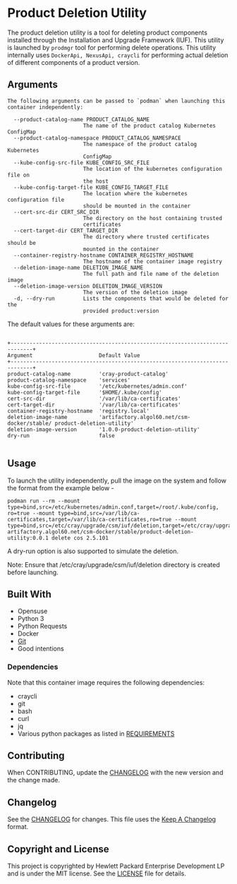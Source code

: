 # Product Deletion Utility

The product deletion utility is a tool for deleting product components installed through the Installation and Upgrade Framework (IUF).
This utility is launched by `prodmgr` tool for performing delete operations.
This utility internally uses `DockerApi, NexusApi, craycli` for performing actual deletion of different components of a product version.

## Arguments
```text
The following arguments can be passed to `podman` when launching this container independently:

  --product-catalog-name PRODUCT_CATALOG_NAME
                        The name of the product catalog Kubernetes ConfigMap
  --product-catalog-namespace PRODUCT_CATALOG_NAMESPACE
                        The namespace of the product catalog Kubernetes
                        ConfigMap
  --kube-config-src-file KUBE_CONFIG_SRC_FILE
                        The location of the kubernetes configuration file on
                        the host
  --kube-config-target-file KUBE_CONFIG_TARGET_FILE
                        The location where the kubernetes configuration file
                        should be mounted in the container
  --cert-src-dir CERT_SRC_DIR
                        The directory on the host containing trusted
                        certificates
  --cert-target-dir CERT_TARGET_DIR
                        The directory where trusted certificates should be
                        mounted in the container
  --container-registry-hostname CONTAINER_REGISTRY_HOSTNAME
                        The hostname of the container image registry
  --deletion-image-name DELETION_IMAGE_NAME
                        The full path and file name of the deletion image
  --deletion-image-version DELETION_IMAGE_VERSION
                        The version of the deletion image
  -d, --dry-run         Lists the components that would be deleted for the
                        provided product:version

```

The default values for these arguments are:

```text

+-----------------------------------------------------------------------------+
Argument                     Default Value
+-----------------------------------------------------------------------------+
product-catalog-name         'cray-product-catalog'
product-catalog-namespace    'services'
kube-config-src-file         '/etc/kubernetes/admin.conf'
kube-config-target-file      '$HOME/.kube/config'
cert-src-dir                 '/var/lib/ca-certificates'
cert-target-dir              '/var/lib/ca-certificates'
container-registry-hostname  'registry.local'
deletion-image-name          'artifactory.algol60.net/csm-docker/stable/ product-deletion-utility'
deletion-image-version       '1.0.0-product-deletion-utility'
dry-run                      false


```

## Usage

To launch the utility independently, pull the image on the system and follow the format from the example below -

```commandline
podman run --rm --mount type=bind,src=/etc/kubernetes/admin.conf,target=/root/.kube/config, ro=true --mount type=bind,src=/var/lib/ca-certificates,target=/var/lib/ca-certificates,ro=true --mount type=bind,src=/etc/cray/upgrade/csm/iuf/deletion,target=/etc/cray/upgrade/csm/iuf/deletion,ro=false artifactory.algol60.net/csm-docker/stable/product-deletion-utility:0.0.1 delete cos 2.5.101
```
A dry-run option is also supported to simulate the deletion.

Note: Ensure that /etc/cray/upgrade/csm/iuf/deletion directory is created before launching.

## Built With

* Opensuse
* Python 3
* Python Requests
* Docker
* [Git](https://git-scm.com/)
* Good intentions

### Dependencies

Note that this container image requires the following dependencies:

- craycli
- git
- bash
- curl
- jq
- Various python packages as listed in [REQUIREMENTS](requirements.lock.txt)

## Contributing

When CONTRIBUTING, update the [CHANGELOG](CHANGELOG.md) with the new version and the change made.

## Changelog

See the [CHANGELOG](CHANGELOG.md) for changes. This file uses the [Keep A Changelog](https://keepachangelog.com)
format.

## Copyright and License
This project is copyrighted by Hewlett Packard Enterprise Development LP and is under the MIT license. See the [LICENSE](LICENSE) file for details.
